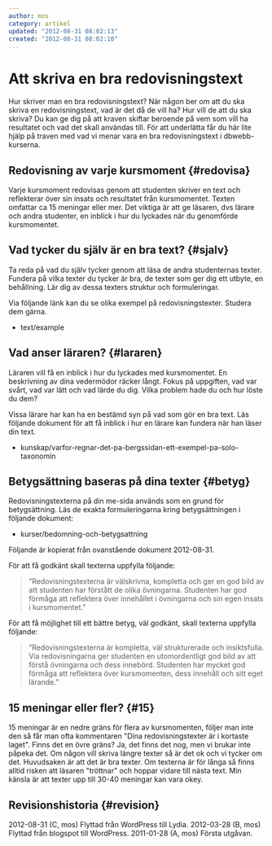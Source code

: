 ```yaml
---
author: mos
category: artikel
updated: "2012-08-31 08:02:13"
created: "2012-08-31 08:02:10"
...
```

Att skriva en bra redovisningstext
==================================

Hur skriver man en bra redovisningstext? När någon ber om att du ska skriva en redovisningstext, vad är det då de vill ha? Hur vill de att du ska skriva? Du kan ge dig på att kraven skiftar beroende på vem som vill ha resultatet och vad det skall användas till. För att underlätta får du här lite hjälp på traven med vad vi menar vara en bra redovisningstext i dbwebb-kurserna.

<!--more-->


Redovisning av varje kursmoment {#redovisa}
--------------------------------------------------------------------

Varje kursmoment redovisas genom att studenten skriver en text och reflekterar över sin insats och resultatet från kursmomentet. Texten omfattar ca 15 meningar eller mer. Det viktiga är att ge läsaren, dvs  lärare och andra studenter, en inblick i hur du lyckades när du genomförde kursmomentet.


Vad tycker du själv är en bra text? {#sjalv}
--------------------------------------------------------------------

Ta reda på vad du själv tycker genom att läsa de andra studenternas texter. Fundera på vilka texter du tycker är bra, de texter som ger dig ett utbyte, en behållning. Lär dig av dessa texters struktur och formuleringar.

Via följande länk kan du se olika exempel på redovisningstexter. Studera dem gärna.

* text/example


Vad anser läraren? {#lararen}
--------------------------------------------------------------------

Läraren vill få en inblick i hur du lyckades med kursmomentet. En beskrivning av dina vedermödor räcker långt. Fokus på uppgiften, vad var svårt, vad var lätt och vad lärde du dig. Vilka problem hade du och hur löste du dem?

Vissa lärare har kan ha en bestämd syn på vad som gör en bra text. Läs följande dokument för att få inblick i hur en lärare kan fundera när han läser din text.

* kunskap/varfor-regnar-det-pa-bergssidan-ett-exempel-pa-solo-taxonomin


Betygsättning baseras på dina texter {#betyg}
--------------------------------------------------------------------

Redovisningstexterna på din me-sida används som en grund för betygsättning. Läs de exakta formuleringarna kring betygsättningen i följande dokument: 

* kurser/bedomning-och-betygsattning

Följande är kopierat från ovanstående dokument 2012-08-31.

För att få godkänt skall texterna uppfylla följande:

> ”Redovisningstexterna är välskrivna, kompletta och ger en god bild av att studenten har förstått de olika övningarna. Studenten har god förmåga att reflektera över innehållet i övningarna och sin egen insats i kursmomentet.”

För att få möjlighet till ett bättre betyg, väl godkänt, skall texterna uppfylla följande:

> ”Redovisningstexterna är kompletta, väl strukturerade och insiktsfulla. Via redovisningarna ger studenten en utomordentligt god bild av att förstå övningarna och dess innebörd. Studenten har mycket god förmåga att reflektera över kursmomenten, dess innehåll och sitt eget lärande.”


15 meningar eller fler? {#15}
--------------------------------------------------------------------

15 meningar är en nedre gräns för flera av kursmomenten, följer man inte den så får man ofta kommentaren "Dina redovisningstexter är i kortaste laget". Finns det en övre gräns? Ja, det finns det nog, men vi brukar inte påpeka det. Om någon vill skriva längre texter så är det ok och vi tycker om det. Huvudsaken är att det är bra texter. Om texterna är för långa så finns alltid risken att läsaren "tröttnar" och hoppar vidare till nästa text. Min känsla är att texter upp till 30-40 meningar kan vara okey.


Revisionshistoria {#revision}
------------------------------

<span class='revision-history' markdown='1'>
2012-08-31 (C, mos) Flyttad från WordPress till Lydia.  
2012-03-28 (B, mos) Flyttad från blogspot till WordPress.  
2011-01-28 (A, mos) Första utgåvan.  
</span>

